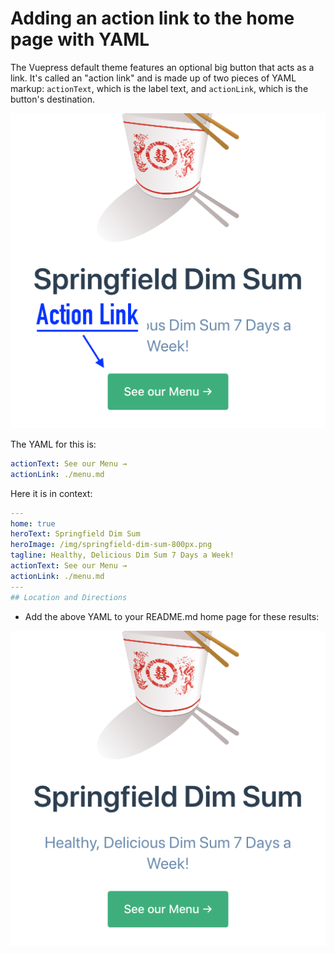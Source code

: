 # Adding an action link to the home page with YAML

The Vuepress default theme features an optional big button that acts as a link.
It's called an "action link" and is made up of two pieces of YAML markup: `actionText`, 
which is the label text, and `actionLink`, which is the button's destination.

![Screen shot with action link labeled](./assets/img/default1-action-link-labeled.png)

The YAML for this is:

```yaml
actionText: See our Menu →
actionLink: ./menu.md
```

Here it is in context:

```yaml
---
home: true
heroText: Springfield Dim Sum
heroImage: /img/springfield-dim-sum-800px.png
tagline: Healthy, Delicious Dim Sum 7 Days a Week!
actionText: See our Menu →
actionLink: ./menu.md
---
## Location and Directions
```
* Add the above YAML to your README.md home page for these results:

![Screen shot with action link](./assets/img/default1-action-link.png)

